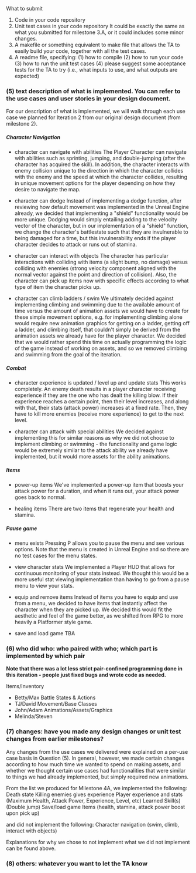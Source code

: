 What to submit
1. Code in your code repository 
2. Unit test cases in your code repository
    It could be exactly the same as what you submitted for milestone 3.A, or it could includes some minor changes.
3. A makefile or something equivalent to make file that allows the TA to easily build your code, together with all the test cases.
4. A readme file, specifying:
(1) how to compile
(2) how to run your code
(3) how to run the unit test cases
(4) please suggest some acceptance tests for the TA to try (i.e., what inputs to use, and what outputs are expected)

### (5) text description of what is implemented. You can refer to the use cases and user stories in your design document.

For our description of what is implemented, we will walk through each use case we planned for Iteration 2 from our original design document (from milestone 2).

##### Character Navigation
- character can navigate with abilities
The Player Character can navigate with abilities such as sprinting, jumping, and double-jumping (after the character has acquired the skill). In addition, the character interacts with enemy collision unique to the direction in which the character collides with the enemy and the speed at which the character collides, resulting in unique movement options for the player depending on how they desire to navigate the map.

- character can dodge
Instead of implementing a dodge function, after reviewing how default movement was implemented in the Unreal Engine already, we decided that implementing a "shield" functionality would be more unique. Dodging would simply entailing adding to the velocity vector of the character, but in our implementation of a "shield" function, we change the character's battlestate such that they are invulnerable to being damaged for a time, but this invulnerability ends if the player character decides to attack or runs out of stamina.

- character can interact with objects
The character has particular interactions with colliding with items (a slight bump, no damage) versus colliding with enemies (strong velocity component aligned with the normal vector against the point and direction of collision). Also, the character can pick up items now with specific effects according to what type of item the character picks up.

- character can climb ladders / swim
We ultimately decided against implementing climbing and swimming due to the available amount of time versus the amount of animation assets we would have to create for these simple movement options, e.g. for implementing climbing alone would require new animation graphics for getting on a ladder, getting off a ladder, and climbing itself, that couldn't simply be derived from the animation assets we already have for the player character. We decided that we would rather spend this time on actually programming the logic of the game instead of working on assets, and so we removed climbing and swimming from the goal of the iteration.

##### Combat
- character experience is updated / level up and update stats
This works completely. An enemy death results in a player character receiving experience if they are the one who has dealt the killing blow. If their experience reaches a certain point, then their level increases, and along with that, their stats (attack power) increases at a fixed rate. Then, they have to kill more enemies (receive more experience) to get to the next level.

- character can attack with special abilities
We decided against implementing this for similar reasons as why we did not choose to implement climbing or swimming - the functionality and game logic would be extremely similar to the attack ability we already have implemented, but it would more assets for the ability animations.

##### Items
- power-up items
We've implemented a power-up item that boosts your attack power for a duration, and when it runs out, your attack power goes back to normal.

- healing items
There are two items that regenerate your health and stamina.

##### Pause game
- menu exists
Pressing P allows you to pause the menu and see various options. Note that the menu is created in Unreal Engine and so there are no test cases for the menu states.

- view character stats
We implemented a Player HUD that allows for continuous monitoring of your stats instead. We thought this would be a more useful stat viewing implementation than having to go from a pause menu to view your stats.

- equip and remove items
Instead of items you have to equip and use from a menu, we decided to have items that instantly affect the character when they are picked up. We decided this would fit the aesthetic and feel of the game better, as we shifted from RPG to more heavily a Platformer style game.

- save and load game
TBA

### (6) who did who: who paired with who; which part is implemented by which pair

**Note that there was a lot less strict pair-confined programming done in this iteration - people just fixed bugs and wrote code as needed.**

Items/Inventory
- Betty/Max
Battle States & Actions
- TJ/David
Movement/Base Classes
- John/Adam
Animations/Assets/Graphics
- Melinda/Steven

### (7) changes: have you made any design changes or unit test changes from earlier milestones?

Any changes from the use cases we delivered were explained on a per-use case basis in Question (5). In general, however, we made certain changes according to how much time we wanted to spend on making assets, and whether we thought certain use cases had functionalities that were similar to things we had already implemented, but simply required new animations.

From the list we produced for Milestone 4A, we implemented the following:
Death state
Killing enemies gives experience
Player experience and stats (Maximum Health, Attack Power, Experience, Level, etc)
Learned Skill(s) (Double jump)
Save/load game
Items (health, stamina, attack power boost upon pick up)

and did not implement the following:
Character navigation (swim, climb, interact with objects)

Explanations for why we chose to not implement what we did not implement can be found above.

### (8) others: whatever you want to let the TA know
